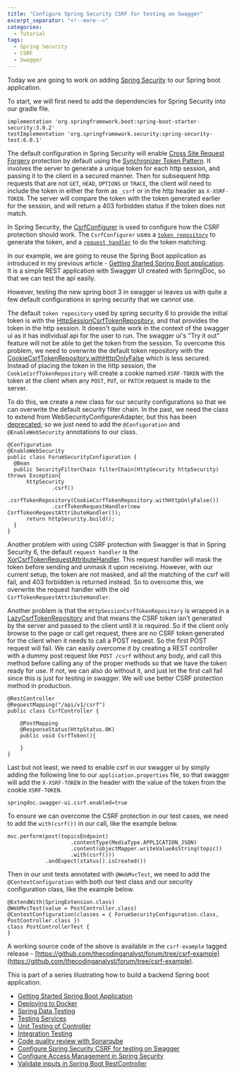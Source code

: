 ```yaml
---
title: "Configure Spring Security CSRF for testing on Swagger"
excerpt_separator: "<!--more-->"
categories:
  - Tutorial
tags:
  - Spring Security
  - CSRF
  - Swagger
---
```


Today we are going to work on adding [Spring Security](https://docs.spring.io/spring-security/reference/index.html) to our Spring boot application.  

To start, we will first need to add the dependencies for Spring Security into our gradle file.

```
implementation 'org.springframework.boot:spring-boot-starter-security:3.0.2'
testImplementation 'org.springframework.security:spring-security-test:6.0.1'
```

The default configuration in Spring Security will enable [Cross Site Request Forgery](https://docs.spring.io/spring-security/reference/features/exploits/csrf.html) protection by default using the [Synchronizer Token Pattern](https://docs.spring.io/spring-security/reference/features/exploits/csrf.html#csrf-protection-stp). It involves the server to generate a unique token for each http session, and passing it to the client in a secured manner. Then for subsequent http requests that are not `GET`, `HEAD`, `OPTIONS` or `TRACE`, the client will need to include the token in either the form as `_csrf` or in the http header as `X-XSRF-TOKEN`. The server will compare the token with the token generated earlier for the session, and will return a 403 forbidden status if the token does not match.

In Spring Security, the [CsrfConfigurer](https://docs.spring.io/spring-security/site/docs/current/api/org/springframework/security/config/annotation/web/configurers/CsrfConfigurer.html) is used to configure how the CSRF protection should work. The `CsrfConfigurer` uses a [`token repository`](https://docs.spring.io/spring-security/site/docs/current/api/org/springframework/security/web/csrf/CsrfTokenRepository.html) to generate the token, and a [`request handler`](https://docs.spring.io/spring-security/site/docs/current/api/org/springframework/security/web/csrf/CsrfTokenRequestHandler.html) to do the token matching. 

In our example, we are going to reuse the Spring Boot application as introduced in my previous article - [Getting Started Spring Boot application](https://www.thecodinganalyst.com/tutorial/Spring-boot-application-getting-started/). It is a simple REST application with Swagger UI created with SpringDoc, so that we can test the api easily. 

However, testing the new spring boot 3 in swagger ui leaves us with quite a few default configurations in spring security that we cannot use. 

The default `token repository` used by spring security 6 to provide the initial token is with the [HttpSessionCsrfTokenRepository](https://docs.spring.io/spring-security/site/docs/current/api/org/springframework/security/web/csrf/HttpSessionCsrfTokenRepository.html), and that provides the token in the http session. It doesn't quite work in the context of the swagger ui as it has individual api for the user to run. The swagger ui's "Try it out" feature will not be able to get the token from the session. To overcome this problem, we need to overwrite the default token repository with the [CookieCsrfTokenRepository.withHttpOnlyFalse](https://docs.spring.io/spring-security/site/docs/current/api/org/springframework/security/web/csrf/CookieCsrfTokenRepository.html#withHttpOnlyFalse()) which is less secured. Instead of placing the token in the http session, the `CookieCsrfTokenRepository` will create a cookie named `XSRF-TOKEN` with the token at the client when any `POST`, `PUT`, or `PATCH` request is made to the server. 

To do this, we create a new class for our security configurations so that we can overwrite the default security filter chain. In the past, we need the class to extend from WebSecurityConfigurerAdapter, but this has been [deprecated](https://spring.io/blog/2022/02/21/spring-security-without-the-websecurityconfigureradapter); so we just need to add the `@Configuration` and `@EnableWebSecurity` annotations to our class.

```
@Configuration
@EnableWebSecurity
public class ForumSecurityConfiguration {
  @Bean
  public SecurityFilterChain filterChain(HttpSecurity httpSecurity) throws Exception{
      httpSecurity
              .csrf()
              .csrfTokenRepository(CookieCsrfTokenRepository.withHttpOnlyFalse())
              .csrfTokenRequestHandler(new CsrfTokenRequestAttributeHandler());
      return httpSecurity.build();
  }
}
```

Another problem with using CSRF protection with Swagger is that in Spring Security 6, the default `request handler` is the [XorCsrfTokenRequestAttributeHandler](https://docs.spring.io/spring-security/site/docs/current/api/org/springframework/security/web/csrf/XorCsrfTokenRequestAttributeHandler.html). This request handler will mask the token before sending and unmask it upon receiving. However, with our current setup, the token are not masked, and all the matching of the csrf will fail, and 403 forbidden is returned instead. So to overcome this, we overwrite the request handler with the old `CsrfTokenRequestAttributeHandler`. 

Another problem is that the `HttpSessionCsrfTokenRepository` is wrapped in a [LazyCsrfTokenRepository](https://docs.spring.io/spring-security/site/docs/current/api/org/springframework/security/web/csrf/LazyCsrfTokenRepository.html) and that means the CSRF token isn't generated by the server and passed to the client until it is required. So if the client only browse to the page or call get request, there are no CSRF token generated for the client when it needs to call a POST request. So the first POST request will fail. We can easily overcome it by creating a REST controller with a dummy post request like `POST /csrf` without any body, and call this method before calling any of the proper methods so that we have the token ready for use. If not, we can also do without it, and just let the first call fail since this is just for testing in swagger. We will use better CSRF protection method in production.

```
@RestController
@RequestMapping("/api/v1/csrf")
public class CsrfController {

    @PostMapping
    @ResponseStatus(HttpStatus.OK)
    public void CsrfToken(){

    }
}
```

Last but not least, we need to enable csrf in our swagger ui by simply adding the following line to our `application.properties` file, so that swagger will add the `X-XSRF-TOKEN` in the header with the value of the token from the cookie `XSRF-TOKEN`. 

```
springdoc.swagger-ui.csrf.enabled=true
```

To ensure we can overcome the CSRF protection in our test cases, we need to add the `with(csrf())` in our call, like the example below.

```
mvc.perform(post(topicsEndpoint)
                    .contentType(MediaType.APPLICATION_JSON)
                    .content(objectMapper.writeValueAsString(topic))
                    .with(csrf()))
            .andExpect(status().isCreated())
```

Then in our unit tests annotated with `@WebMvcTest`, we need to add the `@ContextConfiguration` with both our test class and our security configuration class, like the example below.

```
@ExtendWith(SpringExtension.class)
@WebMvcTest(value = PostController.class)
@ContextConfiguration(classes = { ForumSecurityConfiguration.class, PostController.class })
class PostControllerTest {
}
```

A working source code of the above is available in the `csrf-example` tagged release - [https://github.com/thecodinganalyst/forum/tree/csrf-example](https://github.com/thecodinganalyst/forum/tree/csrf-example).

This is part of a series illustrating how to build a backend Spring boot application.
- [Getting Started Spring Boot Application](https://thecodinganalyst.github.io/tutorial/Spring-boot-application-getting-started/)
- [Deploying to Docker](https://thecodinganalyst.github.io/tutorial/Deploying-mult-container-application-to-docker/)
- [Spring Data Testing](https://thecodinganalyst.github.io/tutorial/how-to-test-spring-data-repository/)
- [Testing Services](https://thecodinganalyst.github.io/tutorial/how-to-test-services-in-a-spring-boot-application/)
- [Unit Testing of Controller](https://thecodinganalyst.github.io/tutorial/how-to-unit-test-rest-controller-in-a-spring-boot-application/)
- [Integration Testing](https://thecodinganalyst.github.io/knowledgebase/how-to-do-integration-testing-in-spring-boot-rest-application/)
- [Code quality review with Sonarqube](https://www.thecodinganalyst.com/tutorial/integrate-code-quality-review-with-sonarqube/)
- [Configure Spring Security CSRF for testing on Swagger](https://www.thecodinganalyst.com/tutorial/Configure-spring-security-csrf-for-testing-on-swagger/)
- [Configure Access Management in Spring Security](https://www.thecodinganalyst.com/tutorial/how-to-configure-access-management-in-spring-security/)
- [Validate inputs in Spring Boot RestController](https://www.thecodinganalyst.com/tutorial/how-to-validate-input-in-spring-boot-restcontroller/)
